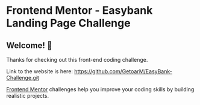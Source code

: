 # Frontend Mentor - Easybank Landing Page Challenge

## Welcome! 👋

Thanks for checking out this front-end coding challenge.

Link to the website is here: https://github.com/GetoarM/EasyBank-Challenge.git

[Frontend Mentor](https://www.frontendmentor.io) challenges help you improve your coding skills by building realistic projects.
